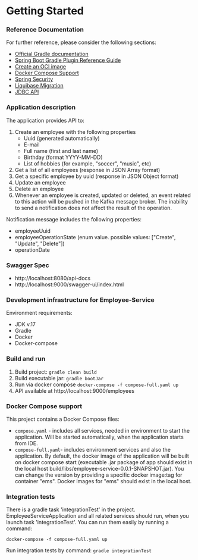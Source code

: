 # Getting Started

### Reference Documentation
For further reference, please consider the following sections:

* [Official Gradle documentation](https://docs.gradle.org)
* [Spring Boot Gradle Plugin Reference Guide](https://docs.spring.io/spring-boot/docs/3.1.3/gradle-plugin/reference/html/)
* [Create an OCI image](https://docs.spring.io/spring-boot/docs/3.1.3/gradle-plugin/reference/html/#build-image)
* [Docker Compose Support](https://docs.spring.io/spring-boot/docs/3.1.3/reference/htmlsingle/index.html#features.docker-compose)
* [Spring Security](https://docs.spring.io/spring-boot/docs/3.1.3/reference/htmlsingle/index.html#web.security)
* [Liquibase Migration](https://docs.spring.io/spring-boot/docs/3.1.3/reference/htmlsingle/index.html#howto.data-initialization.migration-tool.liquibase)
* [JDBC API](https://docs.spring.io/spring-boot/docs/3.1.3/reference/htmlsingle/index.html#data.sql)

### Application description
The application provides API to:
1. Create an employee with the following properties
   - Uuid (generated automatically)
   - E-mail
   - Full name (first and last name)
   - Birthday (format YYYY-MM-DD)
   - List of hobbies (for example, "soccer", "music", etc)
2. Get a list of all employees (response in JSON Array format)
3. Get a specific employee by uuid (response in JSON Object format)
4. Update an employee
5. Delete an employee
6. Whenever an employee is created, updated or deleted, an event related to this
   action will be pushed in the Kafka message broker.
   The inability to send a notification does not affect the result of the operation.

Notification message includes the following properties:
- employeeUuid
- employeeOperationState (enum value. possible values: ["Create", "Update", "Delete"])
- operationDate

### Swagger Spec
 - http://localhost:8080/api-docs
 - http://localhost:9000/swagger-ui/index.html

### Development infrastructure for Employee-Service

Environment requirements:

- JDK v.17
- Gradle
- Docker
- Docker-compose


### Build and run
1. Build project:
   `gradle clean build`
2. Build executable jar:
   `gradle bootJar`
3. Run via docker compose
   `docker-compose -f compose-full.yaml up`
4. API available at http://localhost:9000/employees

### Docker Compose support
This project contains a Docker Compose files:
- `compose.yaml` - includes all services, needed in environment to start the application. Will be started automatically, when the application starts from IDE.
- `compose-full.yaml`- includes environment services and also the application.
  By default, the docker image of the application will be built on docker compose start (executable .jar package of app should exist in the local host build/libs/employee-service-0.0.1-SNAPSHOT.jar).
  You can change the version by providing a specific docker image:tag for container "ems". Docker images for "ems" should exist in the local host.

### Integration tests
There is a gradle task 'integrationTest' in the project.
EmployeeServiceApplication and all related services should run, when you launch task 'integrationTest'.
You can run them easily by running a command:

`docker-compose -f compose-full.yaml up`

Run integration tests by command:
`gradle integrationTest`